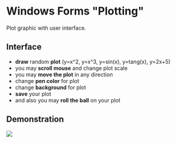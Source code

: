 # Windows Forms "Plotting"
Plot graphic with user interface.

## Interface
- **draw** random **plot** (y=x^2, y=x^3, y=sin(x), y=tang(x), y=2x+5)
- you may **scroll mouse** and change plot scale
- you may **move the plot** in any direction
- change **pen color** for plot
- change **background** for plot
- **save** your plot
- and also you may **roll the ball** on your plot
## Demonstration

![](example.gif)
